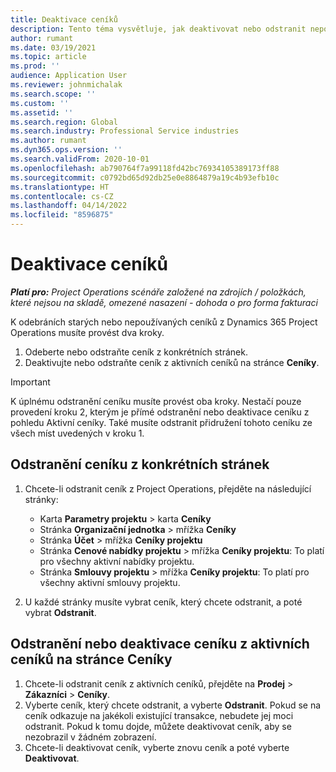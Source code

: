 ```yaml
---
title: Deaktivace ceníků
description: Tento téma vysvětluje, jak deaktivovat nebo odstranit nepoužívané nebo staré ceníky.
author: rumant
ms.date: 03/19/2021
ms.topic: article
ms.prod: ''
audience: Application User
ms.reviewer: johnmichalak
ms.search.scope: ''
ms.custom: ''
ms.assetid: ''
ms.search.region: Global
ms.search.industry: Professional Service industries
ms.author: rumant
ms.dyn365.ops.version: ''
ms.search.validFrom: 2020-10-01
ms.openlocfilehash: ab790764f7a99118fd42bc76934105389173ff88
ms.sourcegitcommit: c0792bd65d92db25e0e8864879a19c4b93efb10c
ms.translationtype: HT
ms.contentlocale: cs-CZ
ms.lasthandoff: 04/14/2022
ms.locfileid: "8596875"
---
```

# <a name="deactivate-price-lists"></a>Deaktivace ceníků 

_**Platí pro:** Project Operations scénáře založené na zdrojích / položkách, které nejsou na skladě, omezené nasazení - dohoda o pro forma fakturaci_

K odebráních starých nebo nepoužívaných ceníků z Dynamics 365 Project Operations musíte provést dva kroky. 

1. Odeberte nebo odstraňte ceník z konkrétních stránek.
2. Deaktivujte nebo odstraňte ceník z aktivních ceníků na stránce **Ceníky**.

>[!IMPORTANT]
> K úplnému odstranění ceníku musíte provést oba kroky. Nestačí pouze provedení kroku 2, kterým je přímé odstranění nebo deaktivace ceníku z pohledu Aktivní ceníky. Také musíte odstranit přidružení tohoto ceníku ze všech míst uvedených v kroku 1.

## <a name="delete-the-price-list-from-specific-pages"></a>Odstranění ceníku z konkrétních stránek
1. Chcete-li odstranit ceník z Project Operations, přejděte na následující stránky:  

      - Karta **Parametry projektu** > karta **Ceníky**
      - Stránka **Organizační jednotka** > mřížka **Ceníky**
      - Stránka **Účet** > mřížka **Ceníky projektu**
      - Stránka **Cenové nabídky projektu** > mřížka **Ceníky projektu**: To platí pro všechny aktivní nabídky projektu.
      - Stránka **Smlouvy projektu** > mřížka **Ceníky projektu**: To platí pro všechny aktivní smlouvy projektu.

 2. U každé stránky musíte vybrat ceník, který chcete odstranit, a poté vybrat **Odstranit**. 
 
## <a name="delete-or-deactivate-the-price-list-from-the-price-lists-page"></a>Odstranění nebo deaktivace ceníku z aktivních ceníků na stránce Ceníky
 
1. Chcete-li odstranit ceník z aktivních ceníků, přejděte na **Prodej** > **Zákazníci** > **Ceníky**. 
2. Vyberte ceník, který chcete odstranit, a vyberte **Odstranit**. Pokud se na ceník odkazuje na jakékoli existující transakce, nebudete jej moci odstranit. Pokud k tomu dojde, můžete deaktivovat ceník, aby se nezobrazil v žádném zobrazení. 
3. Chcete-li deaktivovat ceník, vyberte znovu ceník a poté vyberte **Deaktivovat**.   
